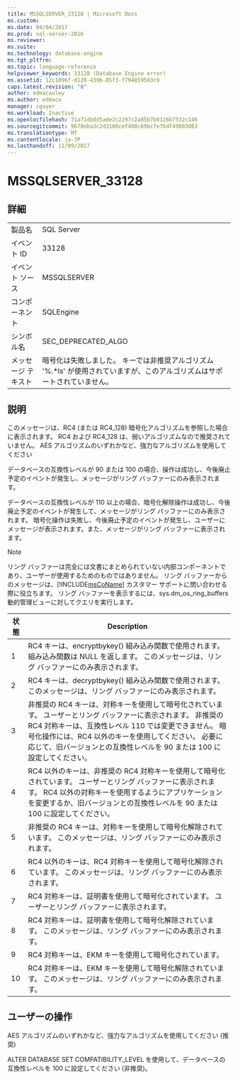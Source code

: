 ```yaml
---
title: MSSQLSERVER_33128 | Microsoft Docs
ms.custom: 
ms.date: 04/04/2017
ms.prod: sql-server-2016
ms.reviewer: 
ms.suite: 
ms.technology: database-engine
ms.tgt_pltfrm: 
ms.topic: language-reference
helpviewer_keywords: 33128 (Database Engine error)
ms.assetid: 12c1096f-d120-439b-85f3-f794859503c9
caps.latest.revision: "8"
author: edmacauley
ms.author: edmaca
manager: cguyer
ms.workload: Inactive
ms.openlocfilehash: 71a71dbdd5ade2c2297c2a85b7b8126b7532c146
ms.sourcegitcommit: 9678eba3c2d3100cef408c69bcfe76df49803d63
ms.translationtype: MT
ms.contentlocale: ja-JP
ms.lasthandoff: 11/09/2017
---
```

# <a name="mssqlserver33128"></a>MSSQLSERVER_33128
  
## <a name="details"></a>詳細  
  
|||  
|-|-|  
|製品名|SQL Server|  
|イベント ID|33128|  
|イベント ソース|MSSQLSERVER|  
|コンポーネント|SQLEngine|  
|シンボル名|SEC_DEPRECATED_ALGO|  
|メッセージ テキスト|暗号化は失敗しました。 キーでは非推奨アルゴリズム '%.*ls' が使用されていますが、このアルゴリズムはサポートされていません。|  
  
## <a name="explanation"></a>説明  
このメッセージは、RC4 (または RC4_128) 暗号化アルゴリズムを参照した場合に表示されます。 RC4 および RC4_128 は、弱いアルゴリズムなので推奨されていません。 AES アルゴリズムのいずれかなど、強力なアルゴリズムを使用してください   
  
データベースの互換性レベルが 90 または 100 の場合、操作は成功し、今後廃止予定のイベントが発生し、メッセージがリング バッファーにのみ表示されます。  
  
データベースの互換性レベルが 110 以上の場合、暗号化解除操作は成功し、今後廃止予定のイベントが発生して、メッセージがリング バッファーにのみ表示されます。 暗号化操作は失敗し、今後廃止予定のイベントが発生し、ユーザーにメッセージが表示されます。また、メッセージがリング バッファーに表示されます。  
  
> [!NOTE]  
> リング バッファーは完全には文書にまとめられていない内部コンポーネントであり、ユーザーが使用するためのものではありません。 リング バッファーからのメッセージは、[!INCLUDE[msCoName](../../includes/msconame-md.md)] カスタマー サポートに問い合わせる際に役立ちます。 リング バッファーを表示するには、sys.dm_os_ring_buffers 動的管理ビューに対してクエリを実行します。  
  
|状態|Description|  
|---------|---------------|  
|1|RC4 キーは、encryptbykey() 組み込み関数で使用されます。 組み込み関数は NULL を返します。 このメッセージは、リング バッファーにのみ表示されます。|  
|2|RC4 キーは、decryptbykey() 組み込み関数で使用されます。 このメッセージは、リング バッファーにのみ表示されます。|  
|3|非推奨の RC4 キーは、対称キーを使用して暗号化されています。 ユーザーとリング バッファーに表示されます。 非推奨の RC4 対称キーは、互換性レベル 110 では変更できません。 暗号化操作には、RC4 以外のキーを使用してください。 必要に応じて、旧バージョンとの互換性レベルを 90 または 100 に設定してください。|  
|4|RC4 以外のキーは、非推奨の RC4 対称キーを使用して暗号化されています。 ユーザーとリング バッファーに表示されます。 RC4 以外の対称キーを使用するようにアプリケーションを変更するか、旧バージョンとの互換性レベルを 90 または 100 に設定してください。|  
|5|非推奨の RC4 キーは、対称キーを使用して暗号化解除されています。 このメッセージは、リング バッファーにのみ表示されます。|  
|6|RC4 以外のキーは、RC4 対称キーを使用して暗号化解除されています。 このメッセージは、リング バッファーにのみ表示されます。|  
|7|RC4 対称キーは、証明書を使用して暗号化されています。 ユーザーとリング バッファーに表示されます。|  
|8|RC4 対称キーは、証明書を使用して暗号化解除されています。 このメッセージは、リング バッファーにのみ表示されます。|  
|9|RC4 対称キーは、EKM キーを使用して暗号化されています。|  
|10|RC4 対称キーは、EKM キーを使用して暗号化解除されています。 このメッセージは、リング バッファーにのみ表示されます。|  
  
## <a name="user-action"></a>ユーザーの操作  
AES アルゴリズムのいずれかなど、強力なアルゴリズムを使用してください  (推奨)  
  
ALTER DATABASE SET COMPATIBILITY_LEVEL を使用して、データベースの互換性レベルを 100 に設定してください  (非推奨)。  
  
